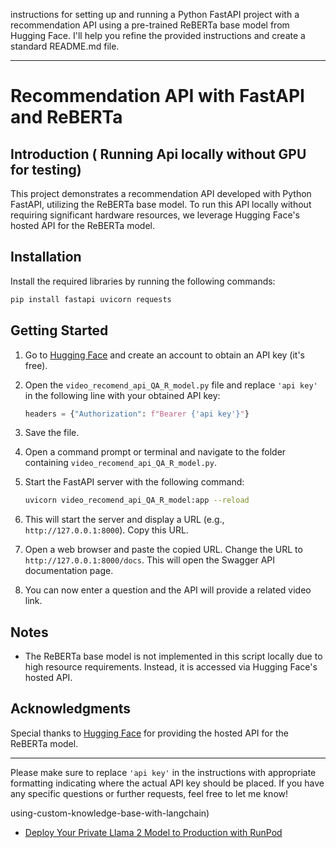 instructions for setting up and running a Python FastAPI project with a recommendation API using a pre-trained ReBERTa base model from Hugging Face. I'll help you refine the provided instructions and create a standard README.md file. 

---

# Recommendation API with FastAPI and ReBERTa

## Introduction ( Running Api locally without GPU for testing)

This project demonstrates a recommendation API developed with Python FastAPI, utilizing the ReBERTa base model. To run this API locally without requiring significant hardware resources, we leverage Hugging Face's hosted API for the ReBERTa model.

## Installation

Install the required libraries by running the following commands:

```bash
pip install fastapi uvicorn requests
```

## Getting Started

1. Go to [Hugging Face](https://huggingface.co/) and create an account to obtain an API key (it's free).

2. Open the `video_recomend_api_QA_R_model.py` file and replace `'api key'` in the following line with your obtained API key:

    ```python
    headers = {"Authorization": f"Bearer {'api key'}"}
    ```

3. Save the file.

4. Open a command prompt or terminal and navigate to the folder containing `video_recomend_api_QA_R_model.py`.

5. Start the FastAPI server with the following command:

    ```bash
    uvicorn video_recomend_api_QA_R_model:app --reload
    ```

6. This will start the server and display a URL (e.g., `http://127.0.0.1:8000`). Copy this URL.

7. Open a web browser and paste the copied URL. Change the URL to `http://127.0.0.1:8000/docs`. This will open the Swagger API documentation page.

8. You can now enter a question and the API will provide a related video link.

## Notes

- The ReBERTa base model is not implemented in this script locally due to high resource requirements. Instead, it is accessed via Hugging Face's hosted API.

## Acknowledgments

Special thanks to [Hugging Face](https://huggingface.co/) for providing the hosted API for the ReBERTa model.

---

Please make sure to replace `'api key'` in the instructions with appropriate formatting indicating where the actual API key should be placed. If you have any specific questions or further requests, feel free to let me know!

using-custom-knowledge-base-with-langchain)
- [Deploy Your Private Llama 2 Model to Production with RunPod](https://www.mlexpert.io/prompt-engineering/deploy-llama-2-on-runpod)
